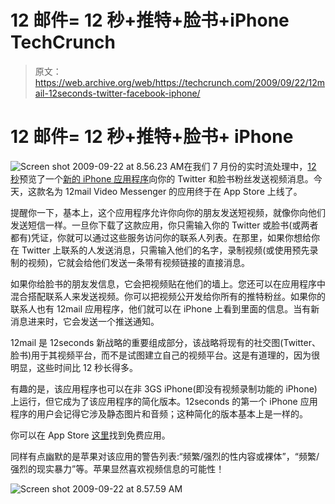 # 12 邮件= 12 秒+推特+脸书+iPhone TechCrunch

> 原文：<https://web.archive.org/web/https://techcrunch.com/2009/09/22/12mail-12seconds-twitter-facebook-iphone/>

# 12 邮件= 12 秒+推特+脸书+ iPhone

![Screen shot 2009-09-22 at 8.56.23 AM](img/db07632acd920e4498453a00ad7cd23a.png "Screen shot 2009-09-22 at 8.56.23 AM")在我们 7 月份的实时流处理中，[12 秒](https://web.archive.org/web/20221207204907/http://12seconds.tv/)预览了一个[新的 iPhone 应用程序](https://web.archive.org/web/20221207204907/http://www.beta.techcrunch.com/2009/07/10/12seconds-lays-an-iphone-video-messenger-on-top-of-twitters-social-graph/)向你的 Twitter 和脸书粉丝发送视频消息。今天，这款名为 12mail Video Messenger 的应用终于在 App Store 上线了。

提醒你一下，基本上，这个应用程序允许你向你的朋友发送短视频，就像你向他们发送短信一样。一旦你下载了这款应用，你只需输入你的 Twitter 或脸书(或两者都有)凭证，你就可以通过这些服务访问你的联系人列表。在那里，如果你想给你在 Twitter 上联系的人发送消息，只需输入他们的名字，录制视频(或使用预先录制的视频)，它就会给他们发送一条带有视频链接的直接消息。

如果你给脸书的朋友发信息，它会把视频贴在他们的墙上。您还可以在应用程序中混合搭配联系人来发送视频。你可以把视频公开发给你所有的推特粉丝。如果你的联系人也有 12mail 应用程序，他们就可以在 iPhone 上看到里面的信息。当有新消息进来时，它会发送一个推送通知。

12mail 是 12seconds 新战略的重要组成部分，该战略将现有的社交图(Twitter、脸书)用于其视频平台，而不是试图建立自己的视频平台。这是有道理的，因为很明显，这些时间比 12 秒长得多。

有趣的是，该应用程序也可以在非 3GS iPhone(即没有视频录制功能的 iPhone)上运行，但它成为了该应用程序的简化版本。12seconds 的第一个 iPhone 应用程序的用户会记得它涉及静态图片和音频；这种简化的版本基本上是一样的。

你可以在 App Store [这里](https://web.archive.org/web/20221207204907/http://itunes.apple.com/WebObjects/MZStore.woa/wa/viewSoftware?id=327999929&mt=8)找到免费应用。

同样有点幽默的是苹果对该应用的警告列表:“频繁/强烈的性内容或裸体”，“频繁/强烈的现实暴力”等。苹果显然喜欢视频信息的可能性！

![Screen shot 2009-09-22 at 8.57.59 AM](img/a3a5f61b41dc99fe2e41160d61c182f0.png "Screen shot 2009-09-22 at 8.57.59 AM")